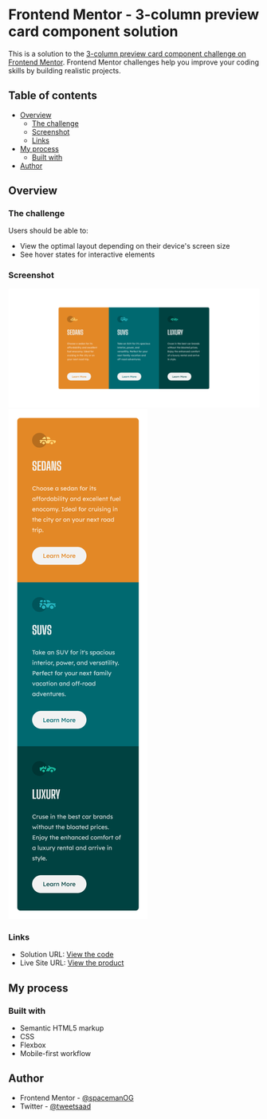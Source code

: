 # Frontend Mentor - 3-column preview card component solution

This is a solution to the [3-column preview card component challenge on Frontend Mentor](https://www.frontendmentor.io/challenges/3column-preview-card-component-pH92eAR2-). Frontend Mentor challenges help you improve your coding skills by building realistic projects. 

## Table of contents

- [Overview](#overview)
  - [The challenge](#the-challenge)
  - [Screenshot](#screenshot)
  - [Links](#links)
- [My process](#my-process)
  - [Built with](#built-with)  
- [Author](#author)

## Overview

### The challenge

Users should be able to:

- View the optimal layout depending on their device's screen size
- See hover states for interactive elements

### Screenshot

![](./Screenshot%202022-10-17%20at%2023-10-08%203-column%20preview%20card%20component.png)
![](./Screenshot%202022-10-17%20at%2023-10-21%203-column%20preview%20card%20component.png)

### Links

- Solution URL: [View the code](https://github.com/SpacemanOG/fmentor-3-column-preview-card)
- Live Site URL: [View the product](https://spacemanog.github.io/fmentor-3-column-preview-card/)

## My process

### Built with

- Semantic HTML5 markup
- CSS
- Flexbox
- Mobile-first workflow

## Author

- Frontend Mentor - [@spacemanOG](https://www.frontendmentor.io/profile/spacemanog)
- Twitter - [@tweetsaad](https://www.twitter.com/tweetsaad)
